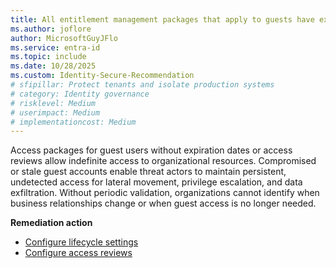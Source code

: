 ```yaml
---
title: All entitlement management packages that apply to guests have expirations or access reviews configured in their assignment policies
ms.author: joflore
author: MicrosoftGuyJFlo
ms.service: entra-id
ms.topic: include
ms.date: 10/28/2025
ms.custom: Identity-Secure-Recommendation
# sfipillar: Protect tenants and isolate production systems
# category: Identity governance
# risklevel: Medium
# userimpact: Medium
# implementationcost: Medium
---
```

Access packages for guest users without expiration dates or access reviews allow indefinite access to organizational resources. Compromised or stale guest accounts enable threat actors to maintain persistent, undetected access for lateral movement, privilege escalation, and data exfiltration. Without periodic validation, organizations cannot identify when business relationships change or when guest access is no longer needed. 

**Remediation action**

- [Configure lifecycle settings](/entra/id-governance/entitlement-management-access-package-lifecycle-policy)
- [Configure access reviews](/entra/id-governance/entitlement-management-access-reviews-create)
